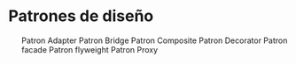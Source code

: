 <h1>Patrones de diseño</h1>
<p>
<ul>
Patron Adapter
Patron Bridge
Patron Composite
Patron Decorator
Patron facade
Patron flyweight
Patron Proxy
</ul>
</p>
